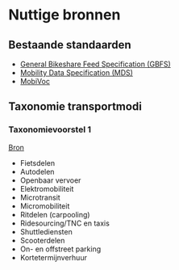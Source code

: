 # Nuttige bronnen

## Bestaande standaarden

- [General Bikeshare Feed Specification (GBFS)](https://github.com/NABSA/gbfs)
- [Mobility Data Specification (MDS)](https://github.com/CityOfLosAngeles/mobility-data-specification/tree/master)
- [MobiVoc](http://schema.mobivoc.org/)

## Taxonomie transportmodi

### Taxonomievoorstel 1
[Bron](https://github.com/Informatievlaanderen/OSLOthema-mobiliteit/blob/master/documents/transportmodi_NL.png)

- Fietsdelen
- Autodelen
- Openbaar vervoer
- Elektromobiliteit
- Microtransit
- Micromobiliteit
- Ritdelen (carpooling)
- Ridesourcing/TNC en taxis
- Shuttlediensten
- Scooterdelen
- On- en offstreet parking
- Kortetermijnverhuur
